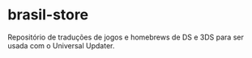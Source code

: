 # brasil-store
Repositório de traduções de jogos e homebrews de DS e 3DS para ser usada com o Universal Updater.
